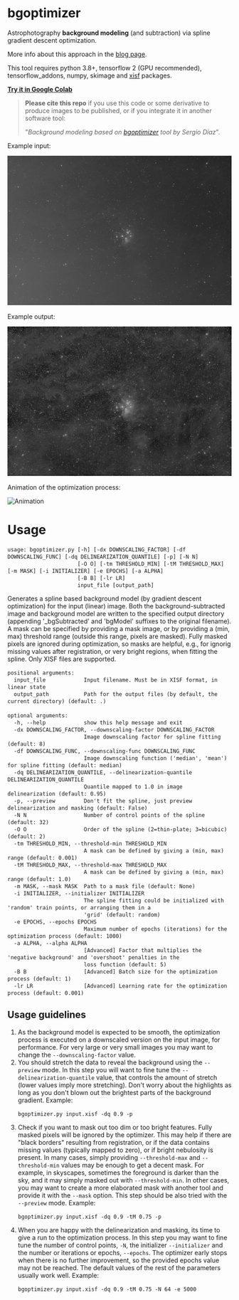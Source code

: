 # bgoptimizer

Astrophotography **background modeling** (and subtraction) via spline gradient descent optimization. 

More info about this approach in the [blog page](https://expandingastro.blogspot.com/2022/02/background-modeling-via-spline-gradient.html). 

This tool requires python 3.8+, tensorflow 2 (GPU recommended), tensorflow_addons, numpy, skimage and [xisf](https://github.com/sergio-dr/xisf) packages. 

[**Try it in Google Colab**](https://colab.research.google.com/github/sergio-dr/bgoptimizer/blob/master/bgoptimizer_colab.ipynb)


> **Please cite this repo** if you use this code or some derivative to produce images to be published, or if you integrate it in another software tool: 
> 
> "*Background modeling based on [bgoptimizer](https://github.com/sergio-dr/bgoptimizer) tool by Sergio Díaz*".


Example input:

![Input](./imgs/M45_in.jpg)

Example output:

![Output](./imgs/M45_out.jpg)

Animation of the optimization process:

![Animation](./imgs/bgoptimizer_M45.gif) 

# Usage
```
usage: bgoptimizer.py [-h] [-dx DOWNSCALING_FACTOR] [-df DOWNSCALING_FUNC] [-dq DELINEARIZATION_QUANTILE] [-p] [-N N]
                      [-O O] [-tm THRESHOLD_MIN] [-tM THRESHOLD_MAX] [-m MASK] [-i INITIALIZER] [-e EPOCHS] [-a ALPHA]
                      [-B B] [-lr LR]
                      input_file [output_path]
```

Generates a spline based background model (by gradient descent optimization) for the input (linear) image. Both the
background-subtracted image and background model are written to the specified output directory (appending
'_bgSubtracted' and 'bgModel' suffixes to the original filename). A mask can be specified by providing a 
mask image, or by providing a (min, max) threshold range (outside this range, pixels are masked). Fully masked pixels
are ignored during optimization, so masks are helpful, e.g., for ignorig missing values after registration, or very
bright regions, when fitting the spline. Only XISF files are supported.

```
positional arguments:
  input_file            Input filename. Must be in XISF format, in linear state
  output_path           Path for the output files (by default, the current directory) (default: .)

optional arguments:
  -h, --help            show this help message and exit
  -dx DOWNSCALING_FACTOR, --downscaling-factor DOWNSCALING_FACTOR
                        Image downscaling factor for spline fitting (default: 8)
  -df DOWNSCALING_FUNC, --downscaling-func DOWNSCALING_FUNC
                        Image downscaling function ('median', 'mean') for spline fitting (default: median)
  -dq DELINEARIZATION_QUANTILE, --delinearization-quantile DELINEARIZATION_QUANTILE
                        Quantile mapped to 1.0 in image delinearization (default: 0.95)
  -p, --preview         Don't fit the spline, just preview delinearization and masking (default: False)
  -N N                  Number of control points of the spline (default: 32)
  -O O                  Order of the spline (2=thin-plate; 3=bicubic) (default: 2)
  -tm THRESHOLD_MIN, --threshold-min THRESHOLD_MIN
                        A mask can be defined by giving a (min, max) range (default: 0.001)
  -tM THRESHOLD_MAX, --threshold-max THRESHOLD_MAX
                        A mask can be defined by giving a (min, max) range (default: 1.0)
  -m MASK, --mask MASK  Path to a mask file (default: None)
  -i INITIALIZER, --initializer INITIALIZER
                        The spline fitting could be initialized with 'random' train points, or arranging them in a
                        'grid' (default: random)
  -e EPOCHS, --epochs EPOCHS
                        Maximum number of epochs (iterations) for the optimization process (default: 1000)
  -a ALPHA, --alpha ALPHA
                        [Advanced] Factor that multiplies the 'negative background' and 'overshoot' penalties in the
                        loss function (default: 5)
  -B B                  [Advanced] Batch size for the optimization process (default: 1)
  -lr LR                [Advanced] Learning rate for the optimization process (default: 0.001)
```

## Usage guidelines

1. As the background model is expected to be smooth, the optimization process is executed on a downscaled version on the input image, for performance. For very large or very small images you may want to change the `--downscaling-factor` value. 
1. You should stretch the data to reveal the background using the `--preview` mode. In this step you will want to fine tune the `--delinearization-quantile` value, that controls the amount of stretch (lower values imply more stretching). Don't worry about the highlights as long as you don't blown out the brightest parts of the background gradient. Example:
    ```
    bgoptimizer.py input.xisf -dq 0.9 -p
    ```
1. Check if you want to mask out too dim or too bright features. Fully masked pixels will be ignored by the optimizer. This may help if there are "black borders" resulting from registration, or if the data contains missing values (typically mapped to zero), or if bright nebulosity is present. In many cases, simply providing `--threshold-max` and `--threshold-min` values may be enough to get a decent mask. For example, in skyscapes, sometimes the foreground is darker than the sky, and it may simply masked out with `--threshold-min`. In other cases, you may want to create a more elaborated mask with another tool and provide it with the `--mask` option. This step should be also tried with the `--preview` mode. Example:
    ```
    bgoptimizer.py input.xisf -dq 0.9 -tM 0.75 -p
    ```
1. When you are happy with the delinearization and masking, its time to give a run to the optimization process. In this step you may want to fine tune the number of control points, `-N`, the initializer `--initializer` and the number or iterations or epochs, `--epochs`. The optimizer early stops when there is no further improvement, so the provided epochs value may not be reached. The default values of the rest of the parameters usually work well. Example:
    ```
    bgoptimizer.py input.xisf -dq 0.9 -tM 0.75 -N 64 -e 5000
    ```
